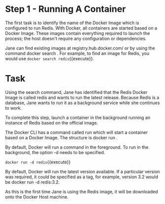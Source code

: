 # Step 1 - Running A Container
The first task is to identify the name of the Docker Image which is configured to run Redis. With Docker, all containers are started based on a Docker Image. These images contain everything required to launch the process; the host doesn't require any configuration or dependencies.

Jane can find existing images at registry.hub.docker.com/ or by using the command docker search <name>. For example, to find an image for Redis, you would use `docker search redis`{{execute}}.

# Task
Using the search command, Jane has identified that the Redis Docker Image is called redis and wants to run the latest release. Because Redis is a database, Jane wants to run it as a background service while she continues to work.

To complete this step, launch a container in the background running an instance of Redis based on the official image.

The Docker CLI has a command called run which will start a container based on a Docker Image. The structure is docker run <options> <image-name>.

By default, Docker will run a command in the foreground. To run in the background, the option -d needs to be specified.

`docker run -d redis`{{execute}}

By default, Docker will run the latest version available. If a particular version was required, it could be specified as a tag, for example, version 3.2 would be docker run -d redis:3.2.

As this is the first time Jane is using the Redis image, it will be downloaded onto the Docker Host machine.